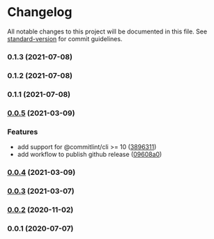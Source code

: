 # Changelog

All notable changes to this project will be documented in this file. See [standard-version](https://github.com/conventional-changelog/standard-version) for commit guidelines.

### 0.1.3 (2021-07-08)

### 0.1.2 (2021-07-08)

### 0.1.1 (2021-07-08)

### [0.0.5](https://github.com/feryardiant/commitlint-config/compare/v0.0.4...v0.0.5) (2021-03-09)


### Features

* add support for @commitlint/cli >= 10 ([3896311](https://github.com/feryardiant/commitlint-config/commit/3896311acaa4ca30b654f9dc6d39693ea2005c83))
* add workflow to publish github release ([09608a0](https://github.com/feryardiant/commitlint-config/commit/09608a05108fd443b1c8fe48b1403315f7e82bd8))

### [0.0.4](https://github.com/feryardiant/commitlint-config/compare/v0.0.3...v0.0.4) (2021-03-09)

### [0.0.3](https://github.com/feryardiant/commitlint-config/compare/v0.0.2...v0.0.3) (2021-03-07)

### [0.0.2](https://github.com/feryardiant/commitlint-config/compare/v0.0.1...v0.0.2) (2020-11-02)

### 0.0.1 (2020-07-07)
